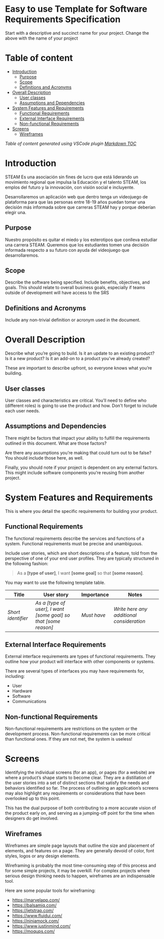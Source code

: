 # Easy to use Template for Software Requirements Specification

Start with a descriptive and succinct name for your project. Change the above with the name of your project

# Table of content

- [Introduction](#introduction)
  - [Purpose](#purpose)
  - [Scope](#scope)
  - [Definitions and Acronyms](#definitions-and-acronyms)
- [Overall Description](#overall-description)
  - [User classes](#user-classes)
  - [Assumptions and Dependencies](#assumptions-and-dependencies)
- [System Features and Requirements](#system-features-and-requirements)
  - [Functional Requirements](#functional-requirements)
  - [External Interface Requirements](#external-interface-requirements)
  - [Non-functional Requirements](#non-functional-requirements)
- [Screens](#screens)
  - [Wireframes](#wireframes)

_Table of content generated using VSCode plugin [Markdown TOC](https://marketplace.visualstudio.com/items?itemName=AlanWalk.markdown-toc)_

# Introduction

STEAM Es una asociación sin fines de lucro que está liderando un movimiento regional que impulsa la Educación y el talento STEAM, los emplos del futuro y la innovación, con visión social e incluyente.

Desarrollaremos un aplicación web que dentro tenga un videojuego de plataforma para que las personas entre 18-19 años puedan tomar una decisión más informada sobre que carreras STEAM hay y porque deberían elegir una.

## Purpose

Nuestro propósito es quitar el miedo y los esterotipos que conlleva estudiar una carrera STEAM. Queremos que los estudiantes tomen una decisión informada respecto a su futuro con ayuda del videojuego que desarrollaremos.

## Scope

Describe the software being specified. Include benefits, objectives, and goals. This should relate to overall business goals, especially if teams outside of development will have access to the SRS

## Definitions and Acronyms

Include any non-trivial definition or acronym used in the document.

# Overall Description

Describe what you’re going to build. Is it an update to an existing product? Is it a new product? Is it an add-on to a product you’ve already created?

These are important to describe upfront, so everyone knows what you’re building.

## User classes

User classes and characteristics are critical. You’ll need to define who (different roles) is going to use the product and how. Don't forget to include each user needs.

## Assumptions and Dependencies

There might be factors that impact your ability to fulfill the requirements outlined in this document. What are those factors?

Are there any assumptions you’re making that could turn out to be false? You should include those here, as well.

Finally, you should note if your project is dependent on any external factors. This might include software components you’re reusing from another project.

# System Features and Requirements

This is where you detail the specific requirements for building your product.

## Functional Requirements

The functional requirements describe the services and functions of a system. Functional requirements must be precise and unambiguous.

Include user stories, which are short descriptions of a feature, told from the perspective of one of your end user profiles. They are typically structured in the following fashion:

> As a **[type of user]**, I want **[some goal]** so that **[some reason]**.

You may want to use the following template table.

| Title              | User story                                                      | Importance  | Notes                                     |
| ------------------ | --------------------------------------------------------------- | ----------- | ----------------------------------------- |
| _Short identifier_ | _As a [type of user], I want [some goal] so that [some reason]_ | _Must have_ | _Write here any additional consideration_ |

## External Interface Requirements

External interface requirements are types of functional requirements. They outline how your product will interface with other components or systems.

There are several types of interfaces you may have requirements for, including:

- User
- Hardware
- Software
- Communications

## Non-functional Requirements

Non-functional requirements are restrictions on the system or the development process. Non-functional requirements can be more critical than functional ones. If they are not met, the system is useless!

# Screens

Identifying the individual screens (for an app), or pages (for a website) are where a product’s shape starts to become clear. They are a distillation of the user stories into a set of distinct sections that satisfy the needs and behaviors identified so far. The process of outlining an application’s screens may also highlight any requirements or considerations that have been overlooked up to this point.

This has the dual purpose of both contributing to a more accurate vision of the product early on, and serving as a jumping-off point for the time when designers do get involved.

## Wireframes

Wireframes are simple page layouts that outline the size and placement of elements, and features on a page. They are generally devoid of color, font styles, logos or any design elements.

Wireframing is probably the most time-consuming step of this process and for some simple projects, it may be overkill. For complex projects where serious design thinking needs to happen, wireframes are an indispensable tool.

Here are some popular tools for wireframing:

- https://marvelapp.com/
- https://balsamiq.com/
- https://jetstrap.com/
- https://www.fluidui.com/
- https://ninjamock.com/
- https://www.justinmind.com/
- https://moqups.com/
